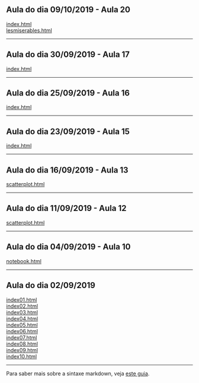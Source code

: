 ## Aula do dia 09/10/2019 - Aula 20
[index.html](d3_network/index.html) <br/>
[lesmiserables.html](d3_network_lesmiserables/index.html)

---

## Aula do dia 30/09/2019 - Aula 17
[index.html](d3_leaflet/index.html)

---

## Aula do dia 25/09/2019 - Aula 16
[index.html](d3_crossfilter2/index.html)

---

## Aula do dia 23/09/2019 - Aula 15
[index.html](d3_crossfilter/index.html)

---

## Aula do dia 16/09/2019 - Aula 13
[scatterplot.html](d3_update/scatterplot.html)

---

## Aula do dia 11/09/2019 - Aula 12
[scatterplot.html](d3_scale/scatterplot.html)<br>

---

## Aula do dia 04/09/2019 - Aula 10
[notebook.html](d3_intro/notebook.html)<br>

---

## Aula do dia 02/09/2019

[index01.html](basic/index01.html)<br>
[index02.html](basic/index02.html)<br>
[index03.html](basic/index03.html)<br>
[index04.html](basic/index04.html)<br>
[index05.html](basic/index05.html)<br>
[index06.html](basic/index06.html)<br>
[index07.html](basic/index07.html)<br>
[index08.html](basic/index08.html)<br>
[index09.html](basic/index09.html)<br>
[index10.html](basic/index10.html)<br>

---


Para saber mais sobre a sintaxe markdown, veja [este guia](https://guides.github.com/features/mastering-markdown/).